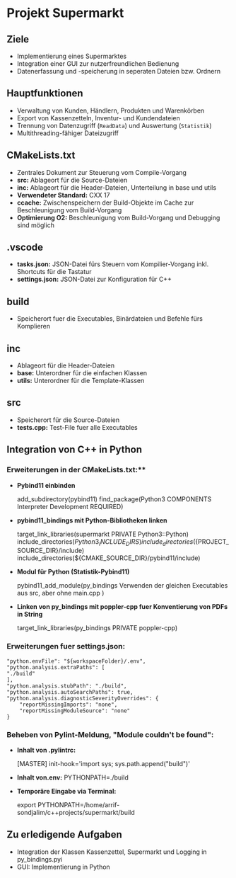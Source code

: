 # Projekt Supermarkt

## Ziele

- Implementierung eines Supermarktes
- Integration einer GUI zur nutzerfreundlichen Bedienung
- Datenerfassung und -speicherung in seperaten Dateien bzw. Ordnern

## Hauptfunktionen

- Verwaltung von Kunden, Händlern, Produkten und Warenkörben
- Export von Kassenzetteln, Inventur- und Kundendateien
- Trennung von Datenzugriff (`ReadData`) und Auswertung (`Statistik`)
- Multithreading-fähiger Dateizugriff

## CMakeLists.txt

- Zentrales Dokument zur Steuerung vom Compile-Vorgang
- **src:** Ablageort für die Source-Dateien
- **inc:** Ablageort für die Header-Dateien, Unterteilung in base und utils
- **Verwendeter Standard:** CXX 17
- **ccache:** Zwischenspeichern der Build-Objekte im Cache zur Beschleunigung vom Build-Vorgang
- **Optimierung O2:** Beschleunigung vom Build-Vorgang und Debugging sind möglich

## .vscode

- **tasks.json:** JSON-Datei fürs Steuern vom Kompilier-Vorgang inkl. Shortcuts für die Tastatur
- **settings.json:** JSON-Datei zur Konfiguration für C++

## build

- Speicherort fuer die Executables, Binärdateien und Befehle fürs Komplieren

## inc

- Ablageort für die Header-Dateien
- **base:** Unterordner für die einfachen Klassen
- **utils:** Unterordner für die Template-Klassen

## src

- Speicherort für die Source-Dateien
- **tests.cpp:** Test-File fuer alle Executables

## Integration von C++ in Python

### Erweiterungen in der CMakeLists.txt:**

- **Pybind11 einbinden**

    add_subdirectory(pybind11)
    find_package(Python3 COMPONENTS Interpreter Development REQUIRED)

- **pybind11_bindings mit Python-Bibliotheken linken**

    target_link_libraries(supermarkt PRIVATE Python3::Python)
    include_directories(${Python3_INCLUDE_DIRS})
    include_directories(${PROJECT_SOURCE_DIR}/include)
    include_directories(${CMAKE_SOURCE_DIR}/pybind11/include)

- **Modul für Python (Statistik-Pybind11)**

    pybind11_add_module(py_bindings
        Verwenden der gleichen Executables aus src, aber ohne main.cpp
    )

- **Linken von py_bindings mit poppler-cpp fuer Konventierung von PDFs in String**

    target_link_libraries(py_bindings PRIVATE poppler-cpp)

### **Erweiterungen fuer settings.json:**

    "python.envFile": "${workspaceFolder}/.env",
    "python.analysis.extraPaths": [
    "./build"
    ],
    "python.analysis.stubPath": "./build",
    "python.analysis.autoSearchPaths": true,
    "python.analysis.diagnosticSeverityOverrides": {
        "reportMissingImports": "none",
        "reportMissingModuleSource": "none"
    }

### **Beheben von Pylint-Meldung, "Module couldn't be found":**

- **Inhalt von .pylintrc:**

    [MASTER]
    init-hook='import sys; sys.path.append("build")'

- **Inhalt von.env:** PYTHONPATH=./build

- **Temporäre Eingabe via Terminal:**

    export PYTHONPATH=/home/arrif-sondjalim/c++projects/supermarkt/build

## Zu erledigende Aufgaben

- Integration der Klassen Kassenzettel, Supermarkt und Logging in py_bindings.pyi
- GUI: Implementierung in Python

